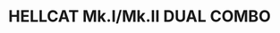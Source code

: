 ---
title: "HELLCAT Mk.I/Mk.II  DUAL COMBO"
price: 3600 
desc: "PROFIPACK, HELLCAT Mk.I/Mk.II  DUAL COMBO, razmera: 1/48"
img_path: "/assets/img/8223.jpg"
brand: AMMO
available: false
special_offer: false
new: false
soon: false
cat: "Plasticne-Makete"
subcat: "PM-EDUARD"
subsubcat: ""
sifra: "8223"
---